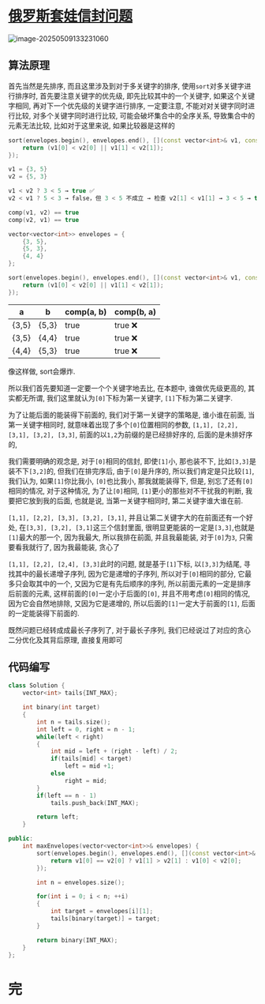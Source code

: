 # [俄罗斯套娃信封问题](https://leetcode.cn/problems/russian-doll-envelopes/)

![image-20250509133231060](https://md-wind.oss-cn-nanjing.aliyuncs.com/md/20250509133231119.png)

## 算法原理

首先当然是先排序, 而且这里涉及到对于多关键字的排序, 使用`sort`对多关键字进行排序时, 首先要注意关键字的优先级, 即先比较其中的一个关键字, 如果这个关键字相同, 再对下一个优先级的关键字进行排序, 一定要注意, 不能对对关键字同时进行比较, 对多个关键字同时进行比较, 可能会破坏集合中的全序关系, 导致集合中的元素无法比较, 比如对于这里来说, 如果比较器是这样的

```cpp
sort(envelopes.begin(), envelopes.end(), [](const vector<int>& v1, const vector<int>& v2){
    return (v1[0] < v2[0] || v1[1] < v2[1]);
});

v1 = {3, 5}
v2 = {5, 3}

v1 < v2 ? 3 < 5 → true ✅
v2 < v1 ? 5 < 3 → false，但 3 < 5 不成立 → 检查 v2[1] < v1[1] → 3 < 5 → true ✅

comp(v1, v2) == true
comp(v2, v1) == true

```

```cpp
vector<vector<int>> envelopes = {
    {3, 5},
    {5, 3},
    {4, 4}
};

sort(envelopes.begin(), envelopes.end(), [](const vector<int>& v1, const vector<int>& v2){
    return (v1[0] < v2[0] || v1[1] < v2[1]);
});

```

| a     | b     | comp(a, b) | comp(b, a) |
| ----- | ----- | ---------- | ---------- |
| {3,5} | {5,3} | true       | true ❌     |
| {3,5} | {4,4} | true       | true ❌     |
| {4,4} | {5,3} | true       | true ❌     |

像这样做, sort会爆炸.

所以我们首先要知道一定要一个个关键字地去比, 在本题中, 谁做优先级更高的, 其实都无所谓, 我们这里就认为`[0]`下标为第一关键字, `[1]`下标为第二关键字.

为了让能后面的能装得下前面的, 我们对于第一关键字的策略是, 谁小谁在前面, 当第一关键字相同时, 就意味着出现了多个`[0]`位置相同的参数, `[1,1], [2,2], [3,1], [3,2], [3,3]`, 前面的以`1,2`为前缀的是已经排好序的, 后面的是未排好序的,

我们需要明确的观念是, 对于`[0]`相同的信封, 即使`[1]`小, 那也装不下, 比如`[3,3]`是装不下`[3,2]`的, 但我们在排完序后, 由于`[0]`是升序的, 所以我们肯定是只比较`[1]`, 我们认为, 如果`[1]`你比我小, `[0]`也比我小, 那我就能装得下, 但是, 别忘了还有`[0]`相同的情况, 对于这种情况, 为了让`[0]`相同, `[1]`更小的那些对不干扰我的判断, 我要把它放到我的后面, 也就是说, 当第一关键字相同时, 第二关键字谁大谁在前.

`[1,1], [2,2], [3,3], [3,2], [3,1]`, 并且让第二关键字大的在前面还有一个好处, 在`[3,3], [3,2], [3,1]`这三个信封里面, 很明显更能装的一定是`[3,3]`,也就是`[1]`最大的那一个, 因为我最大, 所以我排在前面, 并且我最能装, 对于`[0]`为`3`, 只需要看我就行了, 因为我最能装, 贪心了

  `[1,1], [2,2], [2,4], [3,3]`此时的问题, 就是基于`[1]`下标, 以`[3,3]`为结尾, 寻找其中的最长递增子序列, 因为它是递增的子序列, 所以对于`[0]`相同的部分, 它最多只会取其中的一个, 又因为它是有先后顺序的序列, 所以前面元素的一定是排序后前面的元素, 这样前面的`[0]`一定小于后面的`[0]`, 并且不用考虑`[0]`相同的情况, 因为它会自然地排除, 又因为它是递增的, 所以后面的`[1]`一定大于前面的`[1]`, 后面的一定能装得下前面的.

既然问题已经转成成最长子序列了, 对于最长子序列, 我们已经说过了对应的贪心二分优化及其背后原理, 直接复用即可

## 代码编写

```cpp
class Solution {
    vector<int> tails{INT_MAX};

    int binary(int target)
    {
        int n = tails.size();
        int left = 0, right = n - 1;
        while(left < right)
        {
            int mid = left + (right - left) / 2;
            if(tails[mid] < target)
                left = mid +1;
            else
                right = mid;
        }
        if(left == n - 1)
            tails.push_back(INT_MAX);

        return left;
    }

public:
    int maxEnvelopes(vector<vector<int>>& envelopes) {
        sort(envelopes.begin(), envelopes.end(), [](const vector<int>& v1, const vector<int>& v2){
            return v1[0] == v2[0] ? v1[1] > v2[1] : v1[0] < v2[0];
        });

        int n = envelopes.size();

        for(int i = 0; i < n; ++i)
        {
            int target = envelopes[i][1];
            tails[binary(target)] = target;
        }

        return binary(INT_MAX);
    }
};
```

# 完